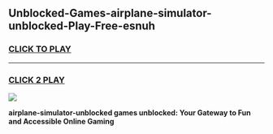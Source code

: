 
## Unblocked-Games-airplane-simulator-unblocked-Play-Free-esnuh
<h3>
<a href="https://premium76.site?title=airplane-simulator-unblocked&ref=18A1">CLICK TO PLAY</a></h3>
<hr>

<h3>
<a href="https://premium76.site?title=airplane-simulator-unblocked&ref=18A1">CLICK 2 PLAY</a>
  
</h3>

<a href="https://premium76.site?title=airplane-simulator-unblocked&ref=18A1"><img src="https://clearcache.store/games.png"></a>


**airplane-simulator-unblocked games unblocked: Your Gateway to Fun and Accessible Online Gaming**
